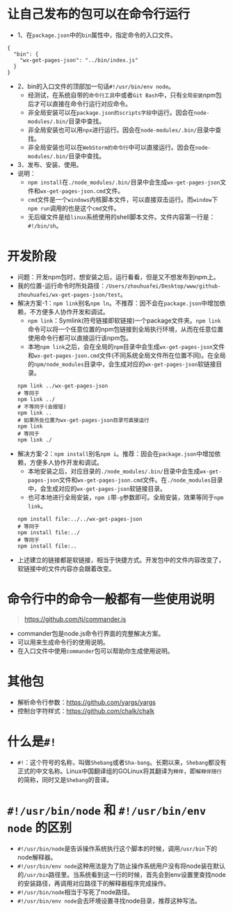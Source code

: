 # 让自己发布的包可以在命令行运行
* 1、在`package.json`中的`bin`属性中，指定命令的入口文件。
```
{
  "bin": {
    "wx-get-pages-json": "../bin/index.js"
  }
}
```
* 2、bin的入口文件的顶部加一句话`#!/usr/bin/env node`。
  - 经测试，在系统自带的`命令行工具`中或者`Git Bash`中，只有`全局安装`npm包后才可以直接在命令行运行对应命令。
  - 非全局安装可以在`package.json的scripts字段`中运行。因会在`node-modules/.bin/`目录中查找。
  - 非全局安装也可以用`npx`进行运行。因会在`node-modules/.bin/`目录中查找。
  - 非全局安装也可以在`WebStorm的命令行`中可以直接运行。因会在`node-modules/.bin/`目录中查找。
* 3、发布、安装、使用。
* 说明：
    - `npm install`在`./node_modules/.bin/`目录中会生成`wx-get-pages-json`文件和`wx-get-pages-json.cmd`文件。
    - `cmd`文件是一个`windows`内核脚本文件，可以直接双击运行。而`window`下`npm run`调用的也是这个`cmd`文件。
    - 无后缀文件是给`linux`系统使用的shell脚本文件。文件内容第一行是：`#!/bin/sh`。

# 开发阶段
* 问题：开发npm包时，想安装之后，运行看看，但是又不想发布到npm上。
* 我的位置-运行命令时所处路径：`/Users/zhouhuafei/Desktop/www/github-zhouhuafei/wx-get-pages-json/test`。
* 解决方案-1：`npm link`别名`npm ln`。不推荐：因不会在`package.json`中增加依赖，不方便多人协作开发和调试。
    - `npm link`：Symlink(符号链接即软链接)一个package文件夹。`npm link`命令可以将一个任意位置的npm包链接到全局执行环境，从而在任意位置使用命令行都可以直接运行该npm包。
    - 本地`npm link`之后，会在全局的`npm`目录中会生成`wx-get-pages-json`文件和`wx-get-pages-json.cmd`文件(不同系统全局文件所在位置不同)。在全局的`npm/node_modules`目录中，会生成对应的`wx-get-pages-json`软链接目录。
    ```
    npm link ../wx-get-pages-json
    # 等同于
    npm link ../
    # 不等同于(会报错)
    npm link ..
    # 如果所处位置为wx-get-pages-json目录可直接运行
    npm link
    # 等同于
    npm link ./
    ```
* 解决方案-2：`npm install`别名`npm i`。推荐：因会在`package.json`中增加依赖，方便多人协作开发和调试。
    - 本地安装之后，对应目录的`./node_modules/.bin/`目录中会生成`wx-get-pages-json`文件和`wx-get-pages-json.cmd`文件。在`./node_modules`目录中，会生成对应的`wx-get-pages-json`软链接目录。
    - 也可本地进行全局安装，`npm i`带`-g`参数即可。全局安装，效果等同于`npm link`。
    ```
    npm install file:../../wx-get-pages-json
    # 等同于
    npm install file:../
    # 等同于
    npm install file:..
    ```
* 上述建立的链接都是软链接，相当于快捷方式。开发包中的文件内容改变了，软链接中的文件内容亦会跟着改变。

# 命令行中的命令一般都有一些使用说明
> https://github.com/tj/commander.js
* commander包是node.js命令行界面的完整解决方案。
* 可以用来生成命令行的使用说明。
* 在入口文件中使用```commander```包可以帮助你生成使用说明。

# 其他包
* 解析命令行参数：https://github.com/yargs/yargs
* 控制台字符样式：https://github.com/chalk/chalk

# 什么是`#!`
* `#!`：这个符号的名称，叫做`Shebang`或者`Sha-bang`。长期以来，`Shebang`都没有正式的中文名称。Linux中国翻译组的GOLinux将其翻译为`释伴`，即`解释伴随行`的简称，同时又是`Shebang`的音译。

# ```#!/usr/bin/node``` 和 ```#!/usr/bin/env node``` 的区别
* ```#!/usr/bin/node```是告诉操作系统执行这个脚本的时候，调用```/usr/bin```下的node解释器。
* ```#!/usr/bin/env node```这种用法是为了防止操作系统用户没有将node装在默认的```/usr/bin```路径里。当系统看到这一行的时候，首先会到env设置里查找node的安装路径，再调用对应路径下的解释器程序完成操作。
* ```#!/usr/bin/node```相当于写死了node路径。
* ```#!/usr/bin/env node```会去环境设置寻找node目录，推荐这种写法。

